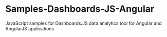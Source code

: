 # Samples-Dashboards-JS-Angular
JavaScript samples for Dashboards.JS data analytics tool for Angular and AngularJS applications
